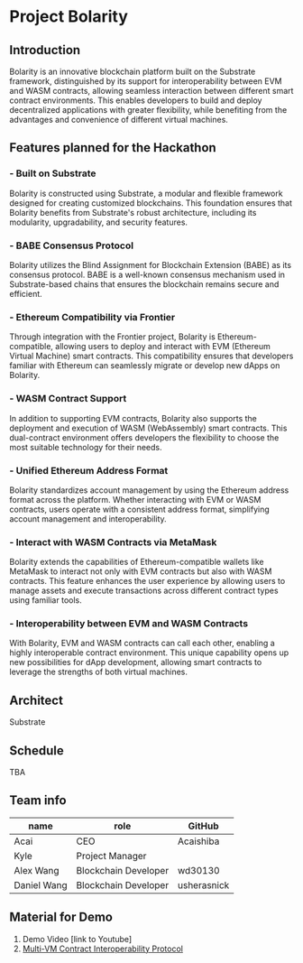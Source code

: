 # Project Bolarity
## Introduction
Bolarity is an innovative blockchain platform built on the Substrate framework, distinguished by its support for interoperability between EVM and WASM contracts, allowing seamless interaction between different smart contract environments. This enables developers to build and deploy decentralized applications with greater flexibility, while benefiting from the advantages and convenience of different virtual machines.
## Features planned for the Hackathon
### - **Built on Substrate**

Bolarity is constructed using Substrate, a modular and flexible framework designed for creating customized blockchains. This foundation ensures that Bolarity benefits from Substrate's robust architecture, including its modularity, upgradability, and security features.

### - **BABE Consensus Protocol**

Bolarity utilizes the Blind Assignment for Blockchain Extension (BABE) as its consensus protocol. BABE is a well-known consensus mechanism used in Substrate-based chains that ensures the blockchain remains secure and efficient.

### - **Ethereum Compatibility via Frontier**

Through integration with the Frontier project, Bolarity is Ethereum-compatible, allowing users to deploy and interact with EVM (Ethereum Virtual Machine) smart contracts. This compatibility ensures that developers familiar with Ethereum can seamlessly migrate or develop new dApps on Bolarity.

### - **WASM Contract Support**

In addition to supporting EVM contracts, Bolarity also supports the deployment and execution of WASM (WebAssembly) smart contracts. This dual-contract environment offers developers the flexibility to choose the most suitable technology for their needs.

### - **Unified Ethereum Address Format**

Bolarity standardizes account management by using the Ethereum address format across the platform. Whether interacting with EVM or WASM contracts, users operate with a consistent address format, simplifying account management and interoperability.

### - **Interact with WASM Contracts via MetaMask**

Bolarity extends the capabilities of Ethereum-compatible wallets like MetaMask to interact not only with EVM contracts but also with WASM contracts. This feature enhances the user experience by allowing users to manage assets and execute transactions across different contract types using familiar tools.

### - **Interoperability between EVM and WASM Contracts**

With Bolarity, EVM and WASM contracts can call each other, enabling a highly interoperable contract environment. This unique capability opens up new possibilities for dApp development, allowing smart contracts to leverage the strengths of both virtual machines.
## Architect
Substrate
## Schedule
TBA
## Team info
| name        | role                 | GitHub      |
|-------------|----------------------|-------------|
| Acai        | CEO                  | Acaishiba   |
 | Kyle       | Project Manager      |             |
| Alex Wang   | Blockchain Developer | wd30130     |
| Daniel Wang | Blockchain Developer | usherasnick |
## Material for Demo
1. Demo Video [link to Youtube]
2. [Multi-VM Contract Interoperability Protocol](https://docs.google.com/document/d/1EkW4szMepA-lUaKQbJWU2NlnzlUDvERWyrQ0IHk-rSU/edit?usp=sharing)
